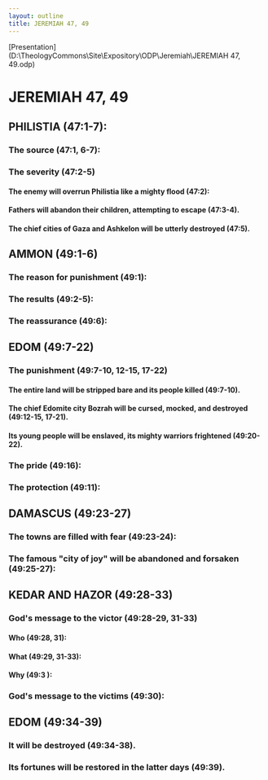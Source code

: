 ```yaml
---
layout: outline
title: JEREMIAH 47, 49
---
```

[Presentation](D:\TheologyCommons\Site\Expository\ODP\Jeremiah\JEREMIAH 47, 49.odp)
# JEREMIAH 47, 49 
## PHILISTIA (47:1-7): 
###  The source (47:1, 6-7): 
###  The severity (47:2-5) 
####  The enemy will overrun Philistia like a mighty flood (47:2): 
####  Fathers will abandon their children, attempting to escape (47:3-4). 
####  The chief cities of Gaza and Ashkelon will be utterly destroyed (47:5). 
## AMMON (49:1-6) 
###  The reason for punishment (49:1): 
###  The results (49:2-5): 
###  The reassurance (49:6): 
## EDOM (49:7-22) 
###  The punishment (49:7-10, 12-15, 17-22) 
####  The entire land will be stripped bare and its people killed (49:7-10). 
####  The chief Edomite city Bozrah will be cursed, mocked, and destroyed (49:12-15, 17-21). 
####  Its young people will be enslaved, its mighty warriors frightened (49:20-22). 
###  The pride (49:16): 
###  The protection (49:11): 
## DAMASCUS (49:23-27) 
###  The towns are filled with fear (49:23-24): 
###  The famous \"city of joy\" will be abandoned and forsaken (49:25-27): 
## KEDAR AND HAZOR (49:28-33) 
###  God\'s message to the victor (49:28-29, 31-33) 
####  Who (49:28, 31): 
####  What (49:29, 31-33): 
####  Why (49:3 ): 
###  God\'s message to the victims (49:30): 
## EDOM (49:34-39) 
###  It will be destroyed (49:34-38). 
###  Its fortunes will be restored in the latter days (49:39). 
